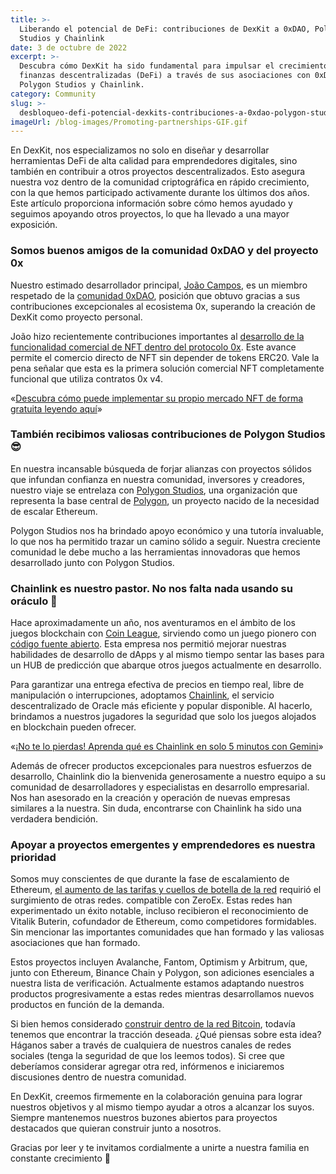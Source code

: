 ```yaml
---
title: >-
  Liberando el potencial de DeFi: contribuciones de DexKit a 0xDAO, Polygon
  Studios y Chainlink
date: 3 de octubre de 2022
excerpt: >-
  Descubra cómo DexKit ha sido fundamental para impulsar el crecimiento de las
  finanzas descentralizadas (DeFi) a través de sus asociaciones con 0xDAO,
  Polygon Studios y Chainlink.
category: Community
slug: >-
  desbloqueo-defi-potencial-dexkits-contribuciones-a-0xdao-polygon-studios-y-chainlink
imageUrl: /blog-images/Promoting-partnerships-GIF.gif
---
```

En DexKit, nos especializamos no solo en diseñar y desarrollar herramientas DeFi de alta calidad para emprendedores digitales, sino también en contribuir a otros proyectos descentralizados. Esto asegura nuestra voz dentro de la comunidad criptográfica en rápido crecimiento, con la que hemos participado activamente durante los últimos dos años. Este artículo proporciona información sobre cómo hemos ayudado y seguimos apoyando otros proyectos, lo que ha llevado a una mayor exposición.

### Somos buenos amigos de la comunidad 0xDAO y del proyecto 0x

Nuestro estimado desarrollador principal, [João Campos](https://dexkit.com/about/our-team), es un miembro respetado de la [comunidad 0xDAO](https://twitter.com/0xCommunityDAO), posición que obtuvo gracias a sus contribuciones excepcionales al ecosistema 0x, superando la creación de DexKit como proyecto personal.

João hizo recientemente contribuciones importantes al [desarrollo de la funcionalidad comercial de NFT dentro del protocolo 0x](https://twitter.com/0xCommunityDAO/status/1501630674817671170). Este avance permite el comercio directo de NFT sin depender de tokens ERC20. Vale la pena señalar que esta es la primera solución comercial NFT completamente funcional que utiliza contratos 0x v4.

«[Descubra cómo puede implementar su propio mercado NFT de forma gratuita leyendo aquí](https://dexkit.com/were-the-first-project-in-the-whole-world-providing-this-nft-tool/ )»

### También recibimos valiosas contribuciones de Polygon Studios😎

En nuestra incansable búsqueda de forjar alianzas con proyectos sólidos que infundan confianza en nuestra comunidad, inversores y creadores, nuestro viaje se entrelaza con [Polygon Studios](https://polygonstudios.com), una organización que representa la base central de [Polygon](https://polygon.technology/), un proyecto nacido de la necesidad de escalar Ethereum.

Polygon Studios nos ha brindado apoyo económico y una tutoría invaluable, lo que nos ha permitido trazar un camino sólido a seguir. Nuestra creciente comunidad le debe mucho a las herramientas innovadoras que hemos desarrollado junto con Polygon Studios.

### Chainlink es nuestro pastor. No nos falta nada usando su oráculo 🙏

Hace aproximadamente un año, nos aventuramos en el ámbito de los juegos blockchain con [Coin League](https://coinleague.com/), sirviendo como un juego pionero con [código fuente abierto](https://github.com/DexKit/). Esta empresa nos permitió mejorar nuestras habilidades de desarrollo de dApps y al mismo tiempo sentar las bases para un HUB de predicción que abarque otros juegos actualmente en desarrollo.

Para garantizar una entrega efectiva de precios en tiempo real, libre de manipulación o interrupciones, adoptamos [Chainlink](https://chain.link/), el servicio descentralizado de Oracle más eficiente y popular disponible. Al hacerlo, brindamos a nuestros jugadores la seguridad que solo los juegos alojados en blockchain pueden ofrecer.

«[¡No te lo pierdas! Aprenda qué es Chainlink en solo 5 minutos con Gemini](https://www.gemini.com/cryptopedia/what-is-chainlink-and-how-does-it-work)»

Además de ofrecer productos excepcionales para nuestros esfuerzos de desarrollo, Chainlink dio la bienvenida generosamente a nuestro equipo a su comunidad de desarrolladores y especialistas en desarrollo empresarial. Nos han asesorado en la creación y operación de nuevas empresas similares a la nuestra. Sin duda, encontrarse con Chainlink ha sido una verdadera bendición.

### Apoyar a proyectos emergentes y emprendedores es nuestra prioridad

Somos muy conscientes de que durante la fase de escalamiento de Ethereum, [el aumento de las tarifas y cuellos de botella de la red](https://finance.yahoo.com/news/ethereum-gas-price-surges-unsustainable-160039803.html) requirió el surgimiento de otras redes. compatible con ZeroEx. Estas redes han experimentado un éxito notable, incluso recibieron el reconocimiento de Vitalik Buterin, cofundador de Ethereum, como competidores formidables. Sin mencionar las importantes comunidades que han formado y las valiosas asociaciones que han formado.

Estos proyectos incluyen Avalanche, Fantom, Optimism y Arbitrum, que, junto con Ethereum, Binance Chain y Polygon, son adiciones esenciales a nuestra lista de verificación. Actualmente estamos adaptando nuestros productos progresivamente a estas redes mientras desarrollamos nuevos productos en función de la demanda.

Si bien hemos considerado [construir dentro de la red Bitcoin](https://www.nasdaq.com/articles/building-applications-on-top-of-the-bitcoin-protocol), todavía tenemos que encontrar la tracción deseada. ¿Qué piensas sobre esta idea? Háganos saber a través de cualquiera de nuestros canales de redes sociales (tenga la seguridad de que los leemos todos). Si cree que deberíamos considerar agregar otra red, infórmenos e iniciaremos discusiones dentro de nuestra comunidad.

En DexKit, creemos firmemente en la colaboración genuina para lograr nuestros objetivos y al mismo tiempo ayudar a otros a alcanzar los suyos. Siempre mantenemos nuestros buzones abiertos para proyectos destacados que quieran construir junto a nosotros.

Gracias por leer y te invitamos cordialmente a unirte a nuestra familia en constante crecimiento 🤗
